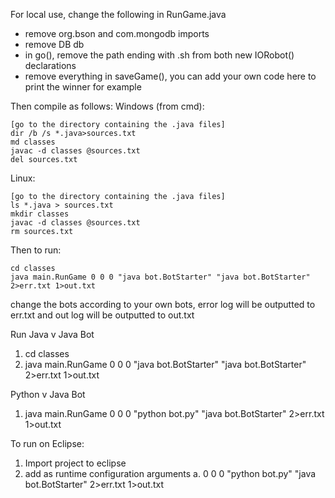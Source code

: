 For local use, change the following in RunGame.java
 * remove org.bson and com.mongodb imports
 * remove DB db
 * in go(), remove the path ending with .sh from both new IORobot() declarations
 * remove everything in saveGame(), you can add your own code here to print the winner for example

Then compile as follows:
Windows (from cmd):

    [go to the directory containing the .java files]
    dir /b /s *.java>sources.txt
    md classes
    javac -d classes @sources.txt
    del sources.txt

Linux:

    [go to the directory containing the .java files]
    ls *.java > sources.txt
    mkdir classes
    javac -d classes @sources.txt
    rm sources.txt

Then to run:

    cd classes
    java main.RunGame 0 0 0 "java bot.BotStarter" "java bot.BotStarter" 2>err.txt 1>out.txt

change the bots according to your own bots, error log will be outputted to err.txt and out log will be outputted to out.txt


Run Java v Java Bot
  1. cd classes
  2. java main.RunGame 0 0 0 "java bot.BotStarter" "java bot.BotStarter" 2>err.txt 1>out.txt

Python v Java Bot
  1. java main.RunGame 0 0 0 "python bot.py" "java bot.BotStarter" 2>err.txt 1>out.txt

To run on Eclipse:
  1. Import project to eclipse
  2. add as runtime configuration arguments
    a. 0 0 0 "python bot.py" "java bot.BotStarter" 2>err.txt 1>out.txt
